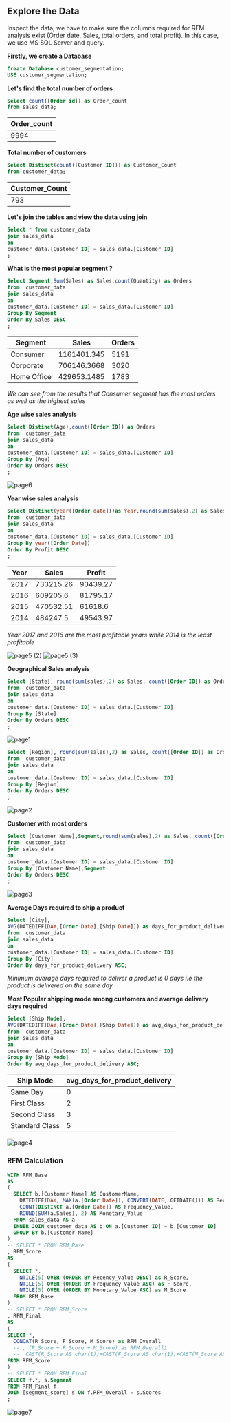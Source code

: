 ## Explore the Data
Inspect the data, we have to make sure the columns required for RFM analysis exist 
(Order date, Sales, total orders, and total profit). In this case, we use MS SQL Server and query.


**Firstly, we create a Database**
```sql
Create Database customer_segmentation;
USE customer_segmentation;
```

**Let's find the total number of orders**
```sql
Select count([Order id]) as Order_count
from sales_data;
```
Order_count|
-----------|
9994|

**Total number of customers**

```sql
Select Distinct(count([Customer ID])) as Customer_Count
from customer_data;
```
Customer_Count|
--------------|
793|

**Let's join the tables and view the data using join**

```sql
Select * from customer_data
join sales_data
on 
customer_data.[Customer ID] = sales_data.[Customer ID]
;
```

**What is the most popular segment ?**
```sql
Select Segment,Sum(Sales) as Sales,count(Quantity) as Orders
from  customer_data
join sales_data
on 
customer_data.[Customer ID] = sales_data.[Customer ID]
Group By Segment
Order By Sales DESC
;
```
Segment	|Sales	|Orders|
--------|-------|-------|
Consumer|	1161401.345|	5191|
Corporate|	706146.3668|	3020|
Home Office|	429653.1485	|1783|

*We can see from the results that Consumer segment has the most orders as well as the highest sales*


**Age wise sales analysis**

```sql
Select Distinct(Age),count([Order ID]) as Orders
from  customer_data
join sales_data
on 
customer_data.[Customer ID] = sales_data.[Customer ID]
Group By (Age)
Order By Orders DESC
;
```
![page6](https://github.com/sohang05/Portfolio-Projects/assets/73344291/1986b74f-c74a-4b38-9b6f-ce9c896853be)


**Year wise sales analysis**

```sql
Select Distinct(year([Order date]))as Year,round(sum(sales),2) as Sales, round(sum(profit),2) as Profit
from  customer_data
join sales_data
on 
customer_data.[Customer ID] = sales_data.[Customer ID]
Group By year([Order Date])
Order By Profit DESC
;
```
Year	|Sales	|Profit|
------|--------|------|
2017|	733215.26	|93439.27|
2016|	609205.6	|81795.17|
2015|	470532.51	|61618.6|
2014|	484247.5	|49543.97|

*Year 2017 and 2016 are the most profitable years while 2014 is the least profitable*

![page5 (2)](https://github.com/sohang05/Portfolio-Projects/assets/73344291/c053f34a-da17-44bf-a036-ea9485459aed)
![page5 (3)](https://github.com/sohang05/Portfolio-Projects/assets/73344291/4f97830c-d1a2-470d-9b42-8331a3908f5b)


**Geographical Sales analysis**
```sql
Select [State], round(sum(sales),2) as Sales, count([Order ID]) as Orders
from  customer_data
join sales_data
on 
customer_data.[Customer ID] = sales_data.[Customer ID]
Group By [State]
Order By Orders DESC
;
```

![page1](https://github.com/sohang05/Portfolio-Projects/assets/73344291/e3397c4c-73b0-42bd-8ac7-580c986b4134)

```sql
Select [Region], round(sum(sales),2) as Sales, count([Order ID]) as Orders
from  customer_data
join sales_data
on 
customer_data.[Customer ID] = sales_data.[Customer ID]
Group By [Region]
Order By Orders DESC
;
```

![page2](https://github.com/sohang05/Portfolio-Projects/assets/73344291/0babc216-e5e0-4fb6-ac44-239320731cc3)

**Customer with most orders**

```sql
Select [Customer Name],Segment,round(sum(sales),2) as Sales, count([Order ID]) as Orders
from  customer_data
join sales_data
on 
customer_data.[Customer ID] = sales_data.[Customer ID]
Group By [Customer Name],Segment
Order By Orders DESC
;
```

![page3](https://github.com/sohang05/Portfolio-Projects/assets/73344291/0deeb052-e38c-4aa3-9f34-1f32d7544da3)

**Average Days required to ship a product**
```sql
Select [City],
AVG(DATEDIFF(DAY,[Order Date],[Ship Date])) as days_for_product_delivery
from  customer_data
join sales_data
on 
customer_data.[Customer ID] = sales_data.[Customer ID]
Group By [City]
Order By days_for_product_delivery ASC;
```
*Minimum average days required to deliver a product is 0 days i.e the product is delivered on the same day*

**Most Popular shipping mode among customers and average delivery days required**
```sql
Select [Ship Mode],
AVG(DATEDIFF(DAY,[Order Date],[Ship Date])) as avg_days_for_product_delivery
from  customer_data
join sales_data
on 
customer_data.[Customer ID] = sales_data.[Customer ID]
Group By [Ship Mode]
Order By avg_days_for_product_delivery ASC;
```
Ship Mode|	avg_days_for_product_delivery|
----------|------------------------------|
Same Day	|0|
First Class|	2|
Second Class|	3|
Standard Class|	5|

![page4](https://github.com/sohang05/Portfolio-Projects/assets/73344291/95ae5221-863d-486a-80ac-a51725a3222a)

### RFM Calculation

```sql
WITH RFM_Base 
AS
(
  SELECT b.[Customer Name] AS CustomerName,
    DATEDIFF(DAY, MAX(a.[Order Date]), CONVERT(DATE, GETDATE())) AS Recency_Value,
    COUNT(DISTINCT a.[Order Date]) AS Frequency_Value,
    ROUND(SUM(a.Sales), 2) AS Monetary_Value
  FROM sales_data AS a
  INNER JOIN customer_data AS b ON a.[Customer ID] = b.[Customer ID]
  GROUP BY b.[Customer Name]
)
-- SELECT * FROM RFM_Base
, RFM_Score 
AS
(
  SELECT *,
    NTILE(5) OVER (ORDER BY Recency_Value DESC) as R_Score,
    NTILE(5) OVER (ORDER BY Frequency_Value ASC) as F_Score,
    NTILE(5) OVER (ORDER BY Monetary_Value ASC) as M_Score
  FROM RFM_Base
)
-- SELECT * FROM RFM_Score
, RFM_Final
AS
(
SELECT *,
  CONCAT(R_Score, F_Score, M_Score) as RFM_Overall
  -- , (R_Score + F_Score + M_Score) as RFM_Overall1
  --  CAST(R_Score AS char(1))+CAST(F_Score AS char(1))+CAST(M_Score AS char(1)) as RFM_Overall2
FROM RFM_Score
)
-- SELECT * FROM RFM_Final
SELECT f.*, s.Segment
FROM RFM_Final f
JOIN [segment_score] s ON f.RFM_Overall = s.Scores
;
```
![page7](https://github.com/sohang05/Portfolio-Projects/assets/73344291/0faff7f0-7cd1-4c9e-95bf-a9fe37501b1f)
